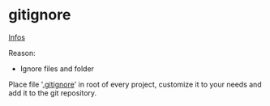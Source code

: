 # gitignore

[Infos](http://git-scm.com/book/en/Customizing-Git-Git-Attributes)  

Reason: 

* Ignore files and folder

Place file '[.gitignore](../../cli/templates/gitignore/gitignore)' in root of every project, customize it to your needs and add it to the git repository.
